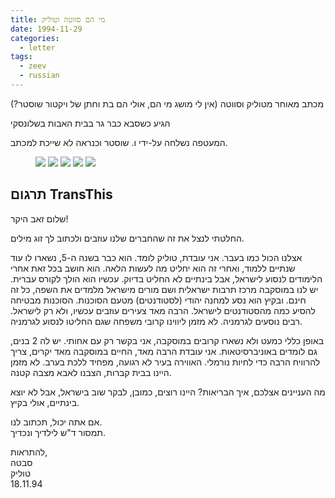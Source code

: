 ```yaml
---
title: מי הם סווטה וטוליק
date: 1994-11-29
categories:
  - letter
tags:
  - zeev
  - russian
---
```


מכתב מאוחר מטוליק וסווטה (אין לי מושג מי הם, אולי הם בת וחתן של ויקטור שוסטר?)

הגיע כשסבא כבר גר בבית האבות בשלונסקי

המעטפה נשלחה על-ידי ו. שוסטר וכנראה לא שייכת למכתב.

<figure class="half">
    <a  href="/pupko-papers/assets/images/1994-11-29-sveta-tolik-1.jpg">
    <img src="/pupko-papers/assets/images/1994-11-29-sveta-tolik-1.jpg"></a>
    <a  href="/pupko-papers/assets/images/1994-11-29-sveta-tolik-2.jpg">
    <img src="/pupko-papers/assets/images/1994-11-29-sveta-tolik-2.jpg"></a>
    <a  href="/pupko-papers/assets/images/1994-11-29-sveta-tolik-3.jpg">
    <img src="/pupko-papers/assets/images/1994-11-29-sveta-tolik-3.jpg"></a>
    <a  href="/pupko-papers/assets/images/1994-11-29-sveta-tolik-4.jpg">
    <img src="/pupko-papers/assets/images/1994-11-29-sveta-tolik-4.jpg"></a>
    <a  href="/pupko-papers/assets/images/1994-11-29-sveta-tolik-5.jpg">
    <img src="/pupko-papers/assets/images/1994-11-29-sveta-tolik-5.jpg"></a>
</figure>

## תרגום TransThis

שלום זאב היקר!

החלטתי לנצל את זה שהחברים שלנו עוזבים ולכתוב לך זוג מילים.

אצלנו הכול כמו בעבר. אני עובדת, טוליק לומד.
הוא כבר בשנה ה-5, נשארו לו עוד שנתיים ללמוד, ואחרי זה הוא יחליט מה לעשות הלאה.
הוא חושב בכל זאת אחרי הלימודים לנסוע לישראל, אבל בינתיים לא החליט בדיוק.
עכשיו הוא הולך לקורס עברית.
יש לנו במוסקבה מרכז תרבות ישראלית ושם מורים מישראל מלמדים את השפה, כל זה חינם.
ובקיץ הוא נסע למחנה יהודי (לסטודנטים) מטעם הסוכנות.
הסוכנות מבטיחה להסיע כמה מהסטודנטים לישראל.
הרבה מאד צעירים עוזבים עכשיו, ולא רק לישראל.
רבים נוסעים לגרמניה.
לא מזמן ליווינו קרובי משפחה שגם החליטו לנסוע לגרמניה.

באופן כללי כמעט ולא נשארו קרובים במוסקבה, אני בקשר רק עם אחותי.
יש לה 2 בנים, גם לומדים באוניברסיטאות.
אני עובדת הרבה מאד, החיים במוסקבה מאד יקרים, צריך להרוויח הרבה כדי לחיות נורמלי.
האווירה בעיר לא רגועה, מפחיד ללכת בערב.
לא מזמן היינו בבית קברות, הצבנו לאבא מצבה קטנה.

מה העניינים אצלכם, איך הבריאות?
היינו רוצים, כמובן, לבקר שוב בישראל, אבל לא יוצא בינתיים, אולי בקיץ.

אם אתה יכול, תכתוב לנו.  
תמסור ד"ש לילדיך ונכדיך.

להתראות,  
סבטה  
טוליק  
18.11.94
